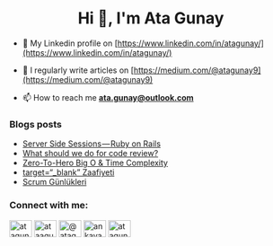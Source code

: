 <h1 align="center">Hi 👋, I'm Ata Gunay</h1>

- 🔗 My Linkedin profile on [https://www.linkedin.com/in/atagunay/](https://www.linkedin.com/in/atagunay/)

- 📝 I regularly write articles on [https://medium.com/@atagunay9](https://medium.com/@atagunay9)

- 📫 How to reach me **ata.gunay@outlook.com**


### Blogs posts
<!-- BLOG-POST-LIST:START -->
- [Server Side Sessions — Ruby on Rails](https://medium.com/@atagunay9/server-side-sessions-ruby-on-rails-3393abae9930?source=rss-52f26148c451------2)
- [What should we do for code review?](https://medium.com/passgage-tech/what-should-we-do-for-code-review-a8f5dc7c3eba?source=rss-52f26148c451------2)
- [Zero-To-Hero Big O &amp; Time Complexity](https://medium.com/@atagunay9/zero-to-hero-big-o-time-complexity-e366d2b20a77?source=rss-52f26148c451------2)
- [target=“_blank” Zaafiyeti](https://medium.com/fazla-think-tank/target-blank-zaafiyeti-af1155af1a2a?source=rss-52f26148c451------2)
- [Scrum Günlükleri](https://medium.com/@atagunay9/scrum-g%C3%BCnl%C3%BCkleri-ae37e063fbcd?source=rss-52f26148c451------2)
<!-- BLOG-POST-LIST:END -->

<h3 align="left">Connect with me:</h3>
<p align="left">
<a href="https://linkedin.com/in/atagunay" target="blank"><img align="center" src="https://raw.githubusercontent.com/rahuldkjain/github-profile-readme-generator/master/src/images/icons/Social/linked-in-alt.svg" alt="atagunay" height="30" width="40" /></a>
<a href="https://instagram.com/ataagunaay" target="blank"><img align="center" src="https://raw.githubusercontent.com/rahuldkjain/github-profile-readme-generator/master/src/images/icons/Social/instagram.svg" alt="ataagunaay" height="30" width="40" /></a>
<a href="https://medium.com/@atagunay9" target="blank"><img align="center" src="https://raw.githubusercontent.com/rahuldkjain/github-profile-readme-generator/master/src/images/icons/Social/medium.svg" alt="@atagunay9" height="30" width="40" /></a>
<a href="https://www.youtube.com/channel/UC7eZJ6YyNBRTM5_htoD7I4A" target="blank"><img align="center" src="https://raw.githubusercontent.com/rahuldkjain/github-profile-readme-generator/master/src/images/icons/Social/youtube.svg" alt="ankayazlmkulubu-gfcmaltepe8873" height="30" width="40" /></a>
<a href="https://www.hackerrank.com/atagunay" target="blank"><img align="center" src="https://raw.githubusercontent.com/rahuldkjain/github-profile-readme-generator/master/src/images/icons/Social/hackerrank.svg" alt="atagunay" height="30" width="40" /></a>
</p>
